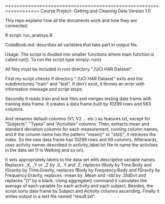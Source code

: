 ==================================================================
Course Project- Getting and Cleaning Data
Version 1.0

This repo explains how all the documents work and how they are connected.

R script: run_analisys.R

CodeBook.md: describes all variables that take part in output file. 


Usage: The script is divided into smaller functions where main function is called run().
To run the script type simply: run()

All files must be included in root directory "./UCI HAR Dataset".

First my script checks if directory "./UCI HAR Dataset" exits and the subdirectories "train" and "test". If don't exist, it throws an error with information message and script stops.

Secondly it reads train and test files and merges testing data frame with training data frame. It creates a data frame built by 10299 rows and 563 columns.

And renames default columns (V1, V2 ... etc.) as features.txt, except for "Subjects", "Types" and "Activities" columns.
Then, extracts mean and standard deviation columns for each measurement, running column names, and if the column name has the pattern "mean()" or "std()", it retrieves the index. So the new data frame has 10299 rows and 69 columns. 
Afterwards, uses activity names described in activity_label.txt file to name the activities in the data set (1 is Walking and so on).

It sets appropriately labels to the data set with descriptive variable names. Replaces _X, _Y or _Z by .X, .Y and .Z, replaces tBody by Time.Body and tGravity by Time.Gravity, replaces fBody by Frequency.Body and fGravity by Frequency.Gravity, replaces -mean by .Mean and -std by .StdDvt and replaces "()" by a blank.
Using aggregate() command it calculates the average of each variable for each activity and each subject. Besides, the script sorts data frame by Subject and Activity columns ascending.
Finally it writes output in a text file named "result.txt".
